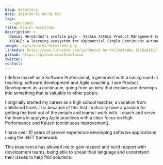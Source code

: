 ```yaml
---
blog: directory
date: 2019-06-01 00:01 UTC
tags:
  - xpm-coach
title: Daniel Hernández
description: >
  Daniel Hernández's profile page - XSCALE XSCALE Product Management Coach.
  XSCALE: A learning ecosystem for eXponential Simple Continuous Autonomous Learning Ecosystems
image: ./pic/daniel-hernandez.png
linkedin: https://www.linkedin.com/in/daniel-hern%C3%A1ndez-1176a0111/
github: https://github.com/Sicofonia
twitter:
contact:
---
```


<!-- Write your personal summary below. You can use Markdown formatting. -->

I define myself as a Software Professional, a generalist with a background in teaching, software development and Agile coaching. I see Product Development as a continuum, going from an idea that evolves and develops into something that is valuable to other people.

I originally started my career as a high school teacher, a vocation from childhood times. It is because of this that I naturally have a passion for getting the best out of the people and teams I work with. I coach and serve the teams in applying Agile practices with a clear focus on High Performance and Kaizen (continuous improvement).

I have over 10 years of proven experience developing software applications using the .NET framework.

This experience has allowed me to gain respect and build rapport with development teams, being able to speak their language and understand their issues to help find solutions.
